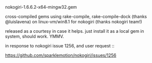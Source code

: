  nokogiri-1.6.6.2-x64-mingw32.gem 
 
cross-compiled gems using rake-compile, rake-compile-dock (thanks @luislavena) on linux-vm/win8.1 for nokogiri (thanks nokogiri team!)

released as a courtesy in case it helps.  just install it as a local gem in system, should work.  YMMV.

in response to nokogiri issue 1256, and user request ::

https://github.com/sparklemotion/nokogiri/issues/1256
